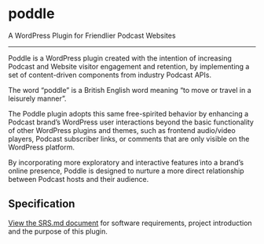 # poddle
A WordPress Plugin for Friendlier Podcast Websites

---

Poddle is a WordPress plugin created with the intention of increasing Podcast and Website visitor engagement and retention, by implementing a set of content-driven components from industry Podcast APIs.

The word “poddle” is a British English word meaning “to move or travel in a leisurely manner”.

The Poddle plugin adopts this same free-spirited behavior by enhancing a Podcast brand’s WordPress user interactions beyond the basic functionality of other WordPress plugins and themes, such as frontend audio/video players, Podcast subscriber links, or comments that are only visible on the WordPress platform.

By incorporating more exploratory and interactive features into a brand’s online presence, Poddle is designed to nurture a more direct relationship between Podcast hosts and their audience.

## Specification
[View the SRS.md document](https://github.com/jenmcquade/poddle/blob/main/SRS.md) for software requirements, project introduction and the purpose of this plugin.
